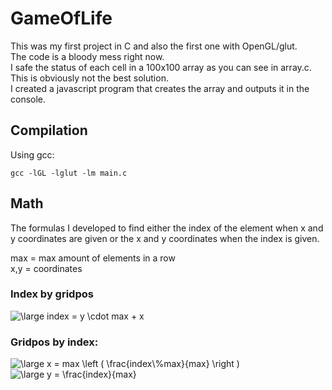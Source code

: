 # GameOfLife  
This was my first project in C and also the first one with OpenGL/glut.  
The code is a bloody mess right now.  
I safe the status of each cell in a 100x100 array as you can see in array.c. This is obviously not the best solution.  
I created a javascript program that creates the array and outputs it in the console.    

## Compilation
Using gcc:  
```
gcc -lGL -lglut -lm main.c
```

## Math  
The formulas I developed to find either the index of the element when x and y coordinates are given or the x and y coordinates when the index is given.   
  
max = max amount of elements in a row  
x,y = coordinates  
  
### Index by gridpos
<img src="https://latex.codecogs.com/gif.latex?\large&space;index&space;=&space;y&space;\cdot&space;max&space;&plus;&space;x" title="\large index = y \cdot max + x" />

### Gridpos by index:  
<img src="https://latex.codecogs.com/gif.latex?\large&space;x&space;=&space;max&space;\left&space;(&space;\frac{index\%max}{max}&space;\right&space;)" title="\large x = max \left ( \frac{index\%max}{max} \right )" />  
  
<img src="https://latex.codecogs.com/gif.latex?\large&space;y&space;=&space;\frac{index}{max}" title="\large y = \frac{index}{max}" />

